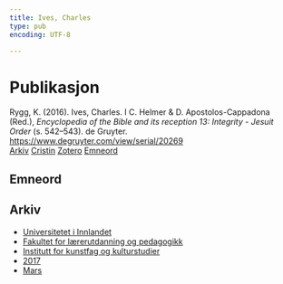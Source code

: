 ```yaml
---
title: Ives, Charles
type: pub
encoding: UTF-8

---
```

<h1>Publikasjon</h1>
<article id="csl-bib-container-Q527CZ89" class="csl-bib-container">
  <div class="csl-bib-body"> <div class="csl-entry">Rygg, K. (2016). Ives, Charles. I C. Helmer &#38; D. Apostolos-Cappadona (Red.), <i>Encyclopedia of the Bible and its reception 13: Integrity - Jesuit Order</i> (s. 542–543). de Gruyter. <a href="https://www.degruyter.com/view/serial/20269">https://www.degruyter.com/view/serial/20269</a></div> </div>
  <div class="csl-bib-buttons">
    <a href="#taxonomy-article-Q527CZ89" alt="archive" class="csl-bib-button">Arkiv</a>
    <a href="https://app.cristin.no/results/show.jsf?id=1455283" alt="Cristin" class="csl-bib-button">Cristin</a>
    <a href="http://zotero.org/groups/5881554/items/Q527CZ89" alt="Zotero" class="csl-bib-button">Zotero</a>
    <a href="#keywords-article-Q527CZ89" alt="keywords" class="csl-bib-button">Emneord</a>
  </div>
  <div id="csl-bib-meta-container-Q527CZ89"></div>
</article>
<div id="csl-bib-meta-Q527CZ89" class="csl-bib-meta">
  <article id="keywords-article-Q527CZ89" class="keywords-article">
    <h1>Emneord</h1>
    
  </article>
  <article id="taxonomy-article-Q527CZ89" class="taxonomy-article">
    <h1>Arkiv</h1>
    <ul>
      <li><a href="{{< params subfolder >}}nn/archive/?key=3DCRN523">Universitetet i Innlandet</a></li>
      <li><a href="{{< params subfolder >}}nn/archive/?key=WYNZA47F">Fakultet for lærerutdanning og pedagogikk</a></li>
      <li><a href="{{< params subfolder >}}nn/archive/?key=VBB2T4VJ">Institutt for kunstfag og kulturstudier</a></li>
      <li><a href="{{< params subfolder >}}nn/archive/?key=5F26UTRK">2017</a></li>
      <li><a href="{{< params subfolder >}}nn/archive/?key=D43YKTSE">Mars</a></li>
    </ul>
  </article>
</div>
